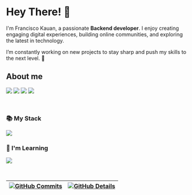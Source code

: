 # Hey There! 👋
I'm Francisco Kauan, a passionate **Backend developer**. I enjoy creating engaging digital experiences, building online communities, and exploring the latest in technology. 

I’m constantly working on new projects to stay sharp and push my skills to the next level. 🤖  

## About me 

<a href="https://www.linkedin.com/in/kaua-ortolani-frontend-jr" target="_blank"><img src="https://img.shields.io/badge/-LinkedIn-%230077B5?style=for-the-badge&logo=linkedin&logoColor=white"></a>
<a href="https://instagram.com/__fkauan.__" target="_blank"><img src="https://img.shields.io/badge/-Instagram-%23E4405F?style=for-the-badge&logo=instagram&logoColor=white"></a>
<a href="https://wa.me/5582999447053?text=Ol%C3%A1,%20gostaria%20de%20falar%20com%20voc%C3%AA" target="_blank"><img src="https://img.shields.io/badge/Whatsapp-4CA143?style=for-the-badge&logo=whatsapp&logoColor=white"></a> 
</a> 
<a href="mailto:fkobarbosa2016@gmail.com" target="_blank"><img src="https://img.shields.io/badge/-Gmail-%23333?style=for-the-badge&logo=gmail&logoColor=white"></a> 
</a> 

<br/>
            
### 📚 My Stack
<img src="https://skillicons.dev/icons?i=react,vite,typescript,javascript,html,css,sass,styledcomponents,mysql,postman,figma" />

### 🧠 I'm Learning
<img src="https://skillicons.dev/icons?i=aiscript,docker,postgres,redux,nodejs,jest,linux,firebase"/><br>
</div>


<br/>
    
 | [![GitHub Commits](http://github-profile-summary-cards.vercel.app/api/cards/productive-time?username=fkauanGIT&theme=dracula&utcOffset=-3)](https://github.com/vn7n24fzkq/github-profile-summary-cards) | [![GitHub Details](http://github-profile-summary-cards.vercel.app/api/cards/profile-details?username=fkauanGIT&theme=dracula)](https://github.com/vn7n24fzkq/github-profile-summary-cards) |  
 | ----------- | ----------- |
 
